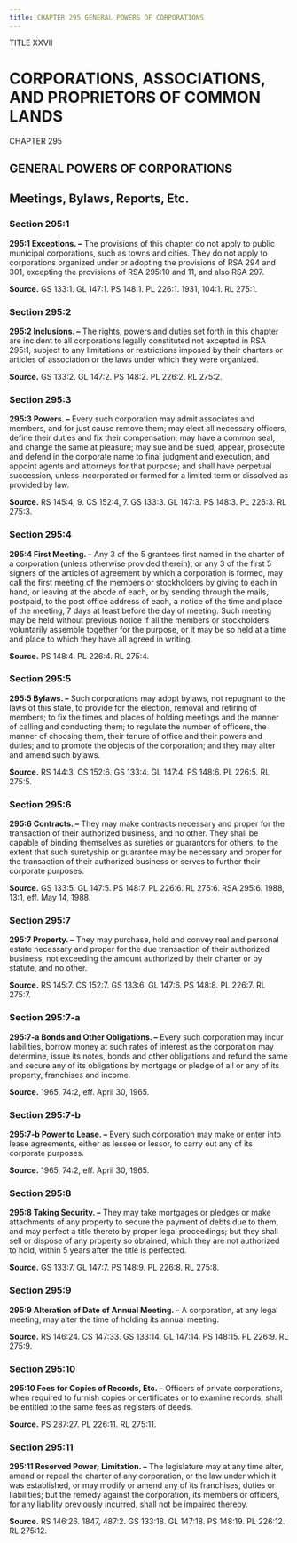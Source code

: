 ```yaml
---
title: CHAPTER 295 GENERAL POWERS OF CORPORATIONS
---
```


TITLE XXVII
                                             
CORPORATIONS, ASSOCIATIONS, AND PROPRIETORS OF COMMON LANDS
===========================================================

CHAPTER 295
                                             
GENERAL POWERS OF CORPORATIONS
------------------------------

Meetings, Bylaws, Reports, Etc.
-------------------------------

### Section 295:1

 **295:1 Exceptions. –** The provisions of this chapter do not apply
to public municipal corporations, such as towns and cities. They do not
apply to corporations organized under or adopting the provisions of RSA
294 and 301, excepting the provisions of RSA 295:10 and 11, and also RSA
297.

**Source.** GS 133:1. GL 147:1. PS 148:1. PL 226:1. 1931, 104:1. RL
275:1.

### Section 295:2

 **295:2 Inclusions. –** The rights, powers and duties set forth in
this chapter are incident to all corporations legally constituted not
excepted in RSA 295:1, subject to any limitations or restrictions
imposed by their charters or articles of association or the laws under
which they were organized.

**Source.** GS 133:2. GL 147:2. PS 148:2. PL 226:2. RL 275:2.

### Section 295:3

 **295:3 Powers. –** Every such corporation may admit associates and
members, and for just cause remove them; may elect all necessary
officers, define their duties and fix their compensation; may have a
common seal, and change the same at pleasure; may sue and be sued,
appear, prosecute and defend in the corporate name to final judgment and
execution, and appoint agents and attorneys for that purpose; and shall
have perpetual succession, unless incorporated or formed for a limited
term or dissolved as provided by law.

**Source.** RS 145:4, 9. CS 152:4, 7. GS 133:3. GL 147:3. PS 148:3. PL
226:3. RL 275:3.

### Section 295:4

 **295:4 First Meeting. –** Any 3 of the 5 grantees first named in
the charter of a corporation (unless otherwise provided therein), or any
3 of the first 5 signers of the articles of agreement by which a
corporation is formed, may call the first meeting of the members or
stockholders by giving to each in hand, or leaving at the abode of each,
or by sending through the mails, postpaid, to the post office address of
each, a notice of the time and place of the meeting, 7 days at least
before the day of meeting. Such meeting may be held without previous
notice if all the members or stockholders voluntarily assemble together
for the purpose, or it may be so held at a time and place to which they
have all agreed in writing.

**Source.** PS 148:4. PL 226:4. RL 275:4.

### Section 295:5

 **295:5 Bylaws. –** Such corporations may adopt bylaws, not
repugnant to the laws of this state, to provide for the election,
removal and retiring of members; to fix the times and places of holding
meetings and the manner of calling and conducting them; to regulate the
number of officers, the manner of choosing them, their tenure of office
and their powers and duties; and to promote the objects of the
corporation; and they may alter and amend such bylaws.

**Source.** RS 144:3. CS 152:6. GS 133:4. GL 147:4. PS 148:6. PL 226:5.
RL 275:5.

### Section 295:6

 **295:6 Contracts. –** They may make contracts necessary and proper
for the transaction of their authorized business, and no other. They
shall be capable of binding themselves as sureties or guarantors for
others, to the extent that such suretyship or guarantee may be necessary
and proper for the transaction of their authorized business or serves to
further their corporate purposes.

**Source.** GS 133:5. GL 147:5. PS 148:7. PL 226:6. RL 275:6. RSA 295:6.
1988, 13:1, eff. May 14, 1988.

### Section 295:7

 **295:7 Property. –** They may purchase, hold and convey real and
personal estate necessary and proper for the due transaction of their
authorized business, not exceeding the amount authorized by their
charter or by statute, and no other.

**Source.** RS 145:7. CS 152:7. GS 133:6. GL 147:6. PS 148:8. PL 226:7.
RL 275:7.

### Section 295:7-a

 **295:7-a Bonds and Other Obligations. –** Every such corporation
may incur liabilities, borrow money at such rates of interest as the
corporation may determine, issue its notes, bonds and other obligations
and refund the same and secure any of its obligations by mortgage or
pledge of all or any of its property, franchises and income.

**Source.** 1965, 74:2, eff. April 30, 1965.

### Section 295:7-b

 **295:7-b Power to Lease. –** Every such corporation may make or
enter into lease agreements, either as lessee or lessor, to carry out
any of its corporate purposes.

**Source.** 1965, 74:2, eff. April 30, 1965.

### Section 295:8

 **295:8 Taking Security. –** They may take mortgages or pledges or
make attachments of any property to secure the payment of debts due to
them, and may perfect a title thereto by proper legal proceedings; but
they shall sell or dispose of any property so obtained, which they are
not authorized to hold, within 5 years after the title is perfected.

**Source.** GS 133:7. GL 147:7. PS 148:9. PL 226:8. RL 275:8.

### Section 295:9

 **295:9 Alteration of Date of Annual Meeting. –** A corporation, at
any legal meeting, may alter the time of holding its annual meeting.

**Source.** RS 146:24. CS 147:33. GS 133:14. GL 147:14. PS 148:15. PL
226:9. RL 275:9.

### Section 295:10

 **295:10 Fees for Copies of Records, Etc. –** Officers of private
corporations, when required to furnish copies or certificates or to
examine records, shall be entitled to the same fees as registers of
deeds.

**Source.** PS 287:27. PL 226:11. RL 275:11.

### Section 295:11

 **295:11 Reserved Power; Limitation. –** The legislature may at any
time alter, amend or repeal the charter of any corporation, or the law
under which it was established, or may modify or amend any of its
franchises, duties or liabilities; but the remedy against the
corporation, its members or officers, for any liability previously
incurred, shall not be impaired thereby.

**Source.** RS 146:26. 1847, 487:2. GS 133:18. GL 147:18. PS 148:19. PL
226:12. RL 275:12.
